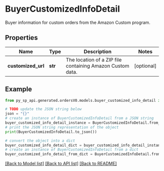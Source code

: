 # BuyerCustomizedInfoDetail

Buyer information for custom orders from the Amazon Custom program.

## Properties

Name | Type | Description | Notes
------------ | ------------- | ------------- | -------------
**customized_url** | **str** | The location of a ZIP file containing Amazon Custom data. | [optional] 

## Example

```python
from py_sp_api.generated.ordersV0.models.buyer_customized_info_detail import BuyerCustomizedInfoDetail

# TODO update the JSON string below
json = "{}"
# create an instance of BuyerCustomizedInfoDetail from a JSON string
buyer_customized_info_detail_instance = BuyerCustomizedInfoDetail.from_json(json)
# print the JSON string representation of the object
print(BuyerCustomizedInfoDetail.to_json())

# convert the object into a dict
buyer_customized_info_detail_dict = buyer_customized_info_detail_instance.to_dict()
# create an instance of BuyerCustomizedInfoDetail from a dict
buyer_customized_info_detail_from_dict = BuyerCustomizedInfoDetail.from_dict(buyer_customized_info_detail_dict)
```
[[Back to Model list]](../README.md#documentation-for-models) [[Back to API list]](../README.md#documentation-for-api-endpoints) [[Back to README]](../README.md)


